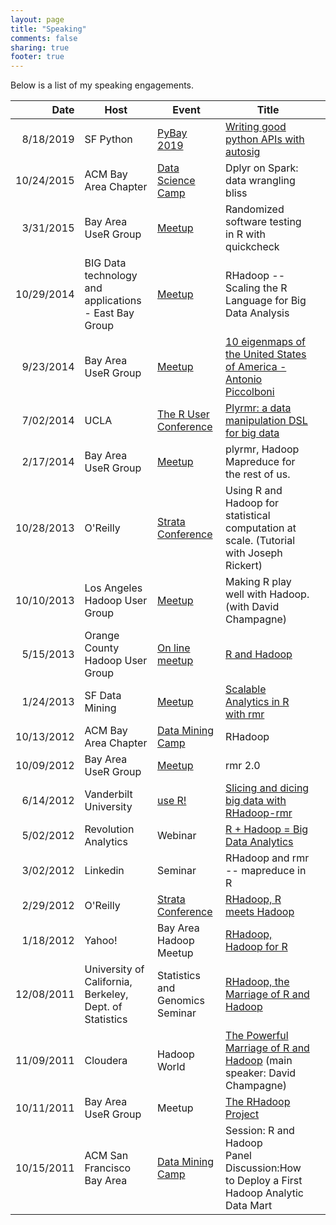 ```yaml
---
layout: page
title: "Speaking"
comments: false
sharing: true
footer: true
---
```


Below is a list of my speaking engagements.

<!-- | __Upcoming__ | | | |
| __Past__ | | | | -->


|       Date | Host                                                    | Event                                                                                                            | Title                                                                                                                                                         |     |
| ----------:| ------------------------------------------------------- | ---------------------------------------------------------------------------------------------------------------- | ------------------------------------------------------------------------------------------------------------------------------------------------------------- | --- |
|  8/18/2019 | SF Python                                               | [PyBay 2019](https://pybay.com)                                                                                  | [Writing good python APIs with autosig ](https://www.youtube.com/watch?v=vrIC1K9lj1U)                                                                         |     |
| 10/24/2015 | ACM Bay Area Chapter                                    | [Data Science Camp](http://sfbayacm.org/event/silicon-valley-data-science-camp-2015)                             | Dplyr on Spark: data wrangling bliss                                                                                                                          |     |
|  3/31/2015 | Bay Area UseR Group                                     | [Meetup](http://www.meetup.com/R-Users/events/219136661/)                                                        | Randomized software testing in R with quickcheck                                                                                                              |     |
| 10/29/2014 | BIG Data technology and applications - East Bay Group   | [Meetup](http://www.meetup.com/Analyzing-and-processing-BIG-Data/events/202353642/)                              | RHadoop -- Scaling the R Language for Big Data Analysis                                                                                                       |     |
|  9/23/2014 | Bay Area UseR Group                                     | [Meetup](http://www.meetup.com/R-Users/events/202169752/)                                                        | [10 eigenmaps of the United States of America - Antonio Piccolboni](http://piccolboni.info/2014/08/10-eigenmaps-of-the-united-states-of-america.html)         |     |
|  7/02/2014 | UCLA                                                    | [The R User Conference](http://user2014.stat.ucla.edu/)                                                          | [Plyrmr: a data manipulation DSL for big data](http://user2014.stat.ucla.edu/abstracts/talks/103_Piccolboni.pdf)                                              |     |
|  2/17/2014 | Bay Area UseR Group                                     | <a href="http://www.meetup.com/R-Users/events/165628062/">Meetup</a>                                             | plyrmr, Hadoop Mapreduce for the rest of us.                                                                                                                  |     |
| 10/28/2013 | O'Reilly                                                | <a href="http://strataconf.com/stratany2013/public/schedule/detail/30632">Strata Conference</a>                  | Using R and Hadoop for statistical computation at scale. (Tutorial with Joseph Rickert)                                                                       |     |
| 10/10/2013 | Los Angeles Hadoop User Group                           | <a href="http://www.meetup.com/LA-HUG/events/140572752/"> Meetup </a>                                            | Making R play well with Hadoop. (with David Champagne)                                                                                                        |     |
|  5/15/2013 | Orange County Hadoop User Group                         | <a href="http://www.meetup.com/OC-HUG/events/113336802/">On line meetup</a>                                      | <a href="https://www.youtube.com/watch?v=wxLo5q1Wu9M"> R and Hadoop</a>                                                                                       |     |
|  1/24/2013 | SF Data Mining                                          | <a href="http://www.meetup.com/Data-Mining/events/95404242/">Meetup</a>                                          | [Scalable Analytics in R with rmr](https://www.youtube.com/watch?v=KdL80919pKg)                                                                               |     |
| 10/13/2012 | ACM Bay Area Chapter                                    | <a href="http://www.sfbayacm.org/proposed-sessions-data-mining-camp-%E2%80%93-october-2012">Data Mining Camp</a> | RHadoop                                                                                                                                                       |     |
| 10/09/2012 | Bay Area UseR Group                                     | <a href="http://www.meetup.com/R-Users/events/76630392/">Meetup</a>                                              | rmr 2.0                                                                                                                                                       |     |
|  6/14/2012 | Vanderbilt University                                   | <a href="http://biostat.mc.vanderbilt.edu/wiki/Main/UseR-2012">use R!</a>                                        | <a href="http://biostat.mc.vanderbilt.edu/wiki/pub/Main/UseR-2012/125-Piccolboni.pdf">Slicing and dicing big data with RHadoop-rmr</a>                        |     |
|  5/02/2012 | Revolution Analytics                                    | Webinar                                                                                                          | <a href="http://www.revolutionanalytics.com/news-events/free-webinars/2012/r-and-hadoop-equals-big-data-analytics/">R + Hadoop = Big Data Analytics </a>      |     |
|  3/02/2012 | Linkedin                                                | Seminar                                                                                                          | RHadoop and rmr -- mapreduce in R                                                                                                                             |     |
|  2/29/2012 | O'Reilly                                                | <a href="http://strataconf.com/strata2012/">Strata Conference</a>                                                | <a href="https://conferences.oreilly.com/strata/strata2012/public/schedule/detail/22548">RHadoop, R meets Hadoop</a>                                          |     |
|  1/18/2012 | Yahoo!                                                  | Bay Area Hadoop Meetup                                                                                           | <a href="http://www.meetup.com/hadoop/events/37330242/">RHadoop, Hadoop for R</a>                                                                             |     |
| 12/08/2011 | University of California, Berkeley, Dept. of Statistics | Statistics and Genomics Seminar                                                                                  | <a href="http://events.berkeley.edu/index.php/calendar/sn/ccb.html?event_ID=49467&amp;date=2011-12-08">RHadoop, the Marriage of R and Hadoop</a>              |     |
| 11/09/2011 | Cloudera                                                | Hadoop World                                                                                                     | <a href="http://www.hadoopworld.com/session/the-powerful-marriage-of-r-and-hadoop/">The Powerful Marriage of R and Hadoop</a> (main speaker: David Champagne) |     |
| 10/11/2011 | Bay Area UseR Group                                     | Meetup                                                                                                           | <a href="http://www.meetup.com/R-Users/events/36145052/">The RHadoop Project</a>                                                                              |     |
| 10/15/2011 | ACM San Francisco Bay Area                              | <a href="http://sfbayacm.org/event/data-mining-camp-october-2011">Data Mining Camp</a>                           | Session: R and Hadoop<br> Panel Discussion:How to Deploy a First Hadoop Analytic Data Mart                                                                    |     |
